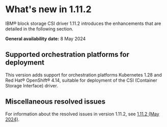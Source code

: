 # What's new in 1.11.2

IBM® block storage CSI driver 1.11.2 introduces the enhancements that are detailed in the following section.

**General availability date:** 8 May 2024

## Supported orchestration platforms for deployment

This version adds support for orchestration platforms Kubernetes 1.28 and Red Hat® OpenShift® 4.14, suitable for deployment of the CSI (Container Storage Interface) driver.

## Miscellaneous resolved issues

For information about the resolved issues in version 1.11.2, see [1.11.2 (May 2024)](changelog_1.11.2.md).
